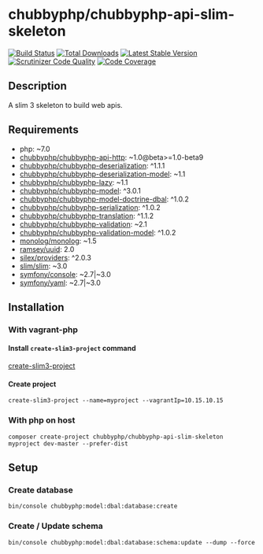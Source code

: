 # chubbyphp/chubbyphp-api-slim-skeleton

[![Build Status](https://api.travis-ci.org/chubbyphp/chubbyphp-api-slim-skeleton.png?branch=master)](https://travis-ci.org/chubbyphp/chubbyphp-api-slim-skeleton)
[![Total Downloads](https://poser.pugx.org/chubbyphp/chubbyphp-api-slim-skeleton/downloads.png)](https://packagist.org/packages/chubbyphp/chubbyphp-api-slim-skeleton)
[![Latest Stable Version](https://poser.pugx.org/chubbyphp/chubbyphp-api-slim-skeleton/v/stable.png)](https://packagist.org/packages/chubbyphp/chubbyphp-api-slim-skeleton)
[![Scrutinizer Code Quality](https://scrutinizer-ci.com/g/chubbyphp/chubbyphp-api-slim-skeleton/badges/quality-score.png?b=master)](https://scrutinizer-ci.com/g/chubbyphp/chubbyphp-api-slim-skeleton/?branch=master)
[![Code Coverage](https://scrutinizer-ci.com/g/chubbyphp/chubbyphp-api-slim-skeleton/badges/coverage.png?b=master)](https://scrutinizer-ci.com/g/chubbyphp/chubbyphp-api-slim-skeleton/?branch=master)

## Description

A slim 3 skeleton to build web apis.

## Requirements

 * php: ~7.0
 * [chubbyphp/chubbyphp-api-http][1]: ~1.0@beta>=1.0-beta9
 * [chubbyphp/chubbyphp-deserialization][2]: ^1.1.1
 * [chubbyphp/chubbyphp-deserialization-model][3]: ~1.1
 * [chubbyphp/chubbyphp-lazy][4]: ~1.1
 * [chubbyphp/chubbyphp-model][5]: ^3.0.1
 * [chubbyphp/chubbyphp-model-doctrine-dbal][6]: ^1.0.2
 * [chubbyphp/chubbyphp-serialization][7]: ^1.0.2
 * [chubbyphp/chubbyphp-translation][8]: ^1.1.2
 * [chubbyphp/chubbyphp-validation][9]: ~2.1
 * [chubbyphp/chubbyphp-validation-model][10]: ^1.0.2
 * [monolog/monolog][11]: ~1.5
 * [ramsey/uuid][12]: 2.0
 * [silex/providers][13]: ^2.0.3
 * [slim/slim][14]: ~3.0
 * [symfony/console][15]: ~2.7|~3.0
 * [symfony/yaml][16]: ~2.7|~3.0

## Installation

### With vagrant-php

#### Install `create-slim3-project` command

[create-slim3-project][17]

#### Create project

```{.sh}
create-slim3-project --name=myproject --vagrantIp=10.15.10.15
```

### With php on host

```{.sh}
composer create-project chubbyphp/chubbyphp-api-slim-skeleton myproject dev-master --prefer-dist
```

## Setup

### Create database

```{.sh}
bin/console chubbyphp:model:dbal:database:create
```

### Create / Update schema

```{.sh}
bin/console chubbyphp:model:dbal:database:schema:update --dump --force
```

[1]: https://github.com/chubbyphp/chubbyphp-api-http
[2]: https://github.com/chubbyphp/chubbyphp-deserialization
[3]: https://github.com/chubbyphp/chubbyphp-deserialization-model
[4]: https://github.com/chubbyphp/chubbyphp-lazy
[5]: https://github.com/chubbyphp/chubbyphp-model
[6]: https://github.com/chubbyphp/chubbyphp-model-doctrine-dbal
[7]: https://github.com/chubbyphp/chubbyphp-serialization
[8]: https://github.com/chubbyphp/chubbyphp-translation
[9]: https://github.com/chubbyphp/chubbyphp-validation
[10]: https://github.com/chubbyphp/chubbyphp-validation-model
[11]: https://github.com/Seldaek/monolog
[12]: https://github.com/ramsey/uuid
[13]: https://github.com/silexphp/Silex-Providers
[14]: https://github.com/slimphp/Slim
[15]: https://github.com/symfony/console
[16]: https://github.com/symfony/yaml
[17]: https://github.com/vagrant-php/create-slim3-project
